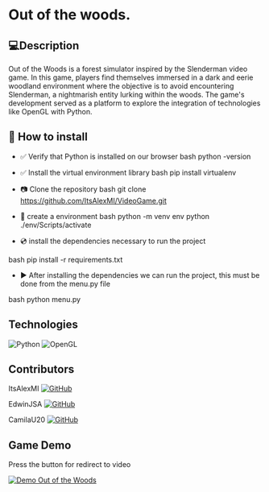 # Out of the woods.

## :computer:Description

Out of the Woods is a forest simulator inspired by the Slenderman video game. In this game, players find themselves immersed in a dark and eerie woodland environment where the objective is to avoid encountering Slenderman, a nightmarish entity lurking within the woods. The game's development served as a platform to explore the integration of technologies like OpenGL with Python.


## :page_facing_up: How to install
- :white_check_mark: Verify that Python is installed on our browser
bash
python -version


- :white_check_mark: Install the virtual environment library
bash
pip install virtualenv



- :camera: Clone the repository
bash
git clone https://github.com/ItsAlexMI/VideoGame.git


- :floppy_disk: create a environment
bash
python -m venv env
python ./env/Scripts/activate


-  	:cd: install the dependencies necessary to run the project

bash
pip install -r requirements.txt


- :arrow_forward: After installing the dependencies we can run the project, this must be done from the menu.py file

bash
python menu.py



## Technologies

![Python](https://img.shields.io/badge/Python-3776AB?style=for-the-badge&logo=python&logoColor=white) 
![OpenGL](https://img.shields.io/badge/OpenGL-5586A4?style=for-the-badge&logo=opengl&logoColor=white)

## Contributors
ItsAlexMI
[![GitHub](https://img.shields.io/badge/GitHub-181717?style=for-the-badge&logo=github)](https://github.com/ItsAlexMI)

EdwinJSA
[![GitHub](https://img.shields.io/badge/GitHub-181717?style=for-the-badge&logo=github)](https://github.com/EdwinJSA)

CamilaU20
[![GitHub](https://img.shields.io/badge/GitHub-181717?style=for-the-badge&logo=github)](https://github.com/CamilaU20)


## Game Demo
Press the button for redirect to video

[![Demo Out of the Woods](https://img.shields.io/badge/YouTube-FF0000?style=for-the-badge&logo=youtube&logoColor=white)](https://www.youtube.com/watch?v=odJS5nwCBIw)